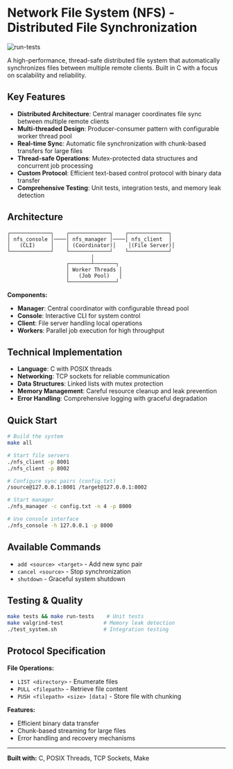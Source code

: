 # Network File System (NFS) - Distributed File Synchronization

![run-tests](https://github.com/iliaschr/NFS-System/actions/workflows/ci.yml/badge.svg)

A high-performance, thread-safe distributed file system that automatically synchronizes files between multiple remote clients. Built in C with a focus on scalability and reliability.

## Key Features

- **Distributed Architecture**: Central manager coordinates file sync between multiple remote clients
- **Multi-threaded Design**: Producer-consumer pattern with configurable worker thread pool
- **Real-time Sync**: Automatic file synchronization with chunk-based transfers for large files
- **Thread-safe Operations**: Mutex-protected data structures and concurrent job processing
- **Custom Protocol**: Efficient text-based control protocol with binary data transfer
- **Comprehensive Testing**: Unit tests, integration tests, and memory leak detection

## Architecture

```
┌─────────────┐    ┌─────────────┐    ┌─────────────┐
│ nfs_console │────│ nfs_manager │────│ nfs_client  │
│   (CLI)     │    │ (Coordinator)│    │(File Server)│
└─────────────┘    └─────────────┘    └─────────────┘
                           │
                   ┌───────┴───────┐
                   │ Worker Threads │
                   │   (Job Pool)   │
                   └───────────────┘
```

**Components:**
- **Manager**: Central coordinator with configurable thread pool
- **Console**: Interactive CLI for system control  
- **Client**: File server handling local operations
- **Workers**: Parallel job execution for high throughput

## Technical Implementation

- **Language**: C with POSIX threads
- **Networking**: TCP sockets for reliable communication
- **Data Structures**: Linked lists with mutex protection
- **Memory Management**: Careful resource cleanup and leak prevention
- **Error Handling**: Comprehensive logging with graceful degradation

## Quick Start

```bash
# Build the system
make all

# Start file servers
./nfs_client -p 8001
./nfs_client -p 8002

# Configure sync pairs (config.txt)
/source@127.0.0.1:8001 /target@127.0.0.1:8002

# Start manager
./nfs_manager -c config.txt -n 4 -p 8000

# Use console interface
./nfs_console -h 127.0.0.1 -p 8000
```

## Available Commands

- `add <source> <target>` - Add new sync pair
- `cancel <source>` - Stop synchronization
- `shutdown` - Graceful system shutdown

## Testing & Quality

```bash
make tests && make run-tests    # Unit tests
make valgrind-test             # Memory leak detection
./test_system.sh               # Integration testing
```

## Protocol Specification

**File Operations:**
- `LIST <directory>` - Enumerate files
- `PULL <filepath>` - Retrieve file content  
- `PUSH <filepath> <size> [data]` - Store file with chunking

**Features:**
- Efficient binary data transfer
- Chunk-based streaming for large files
- Error handling and recovery mechanisms

---

**Built with:** C, POSIX Threads, TCP Sockets, Make
